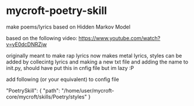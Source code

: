 # mycroft-poetry-skill
make poems/lyrics based on Hidden Markov Model

based on the following video: https://www.youtube.com/watch?v=yE0dcDNRZjw

originally meant to make rap lyrics now makes metal lyrics, styles can be added by collecintg lyrics and making a new txt file and adding the name to init.py, should have put this in cnfig file but im lazy :P

add following (or your equivalent) to config file

 "PoetrySkill": {
    "path": "/home/user/mycroft-core/mycroft/skills/Poetry/styles"
  }
